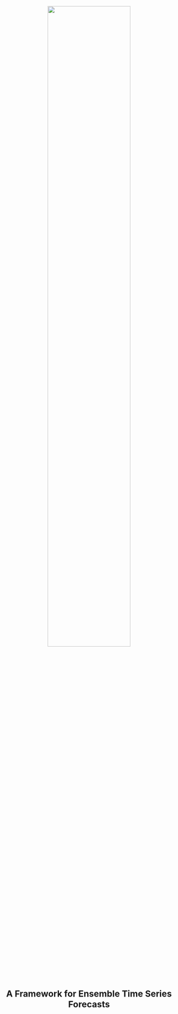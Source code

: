 <p align="center" width="100%" >
    <img width="66%" src="https://github.com/Paul-Jarschke/Time-Series-Ensembles/blob/main/paper/plots/TimeTango.png">
</p>
  <h1 align="center" style="font-size:23">
A Framework for Ensemble Time Series Forecasts
  </h1>

